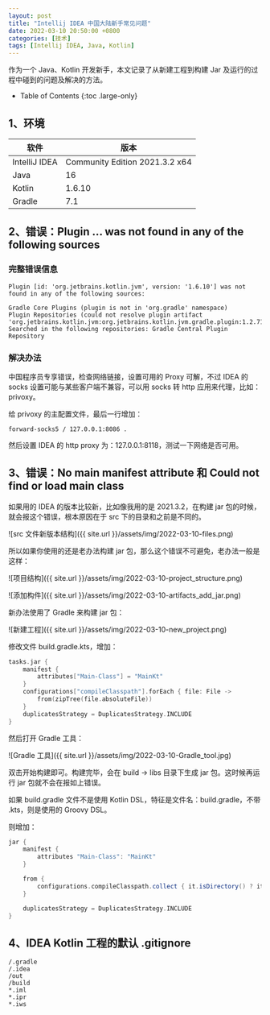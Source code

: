 ```yaml
---
layout: post
title: "Intellij IDEA 中国大陆新手常见问题"
date: 2022-03-10 20:50:00 +0800
categories: [技术]
tags: [Intellij IDEA, Java, Kotlin]
---
```


作为一个 Java、Kotlin 开发新手，本文记录了从新建工程到构建 Jar 及运行的过程中碰到的问题及解决的方法。

- Table of Contents
{:toc .large-only}

## 1、环境

|软件|版本|
|-|-|
|IntelliJ IDEA|Community Edition 2021.3.2 x64|
|Java|16|
|Kotlin|1.6.10|
|Gradle|7.1|

## 2、错误：Plugin ... was not found in any of the following sources

### 完整错误信息

```
Plugin [id: 'org.jetbrains.kotlin.jvm', version: '1.6.10'] was not found in any of the following sources:

Gradle Core Plugins (plugin is not in 'org.gradle' namespace)
Plugin Repositories (could not resolve plugin artifact 'org.jetbrains.kotlin.jvm:org.jetbrains.kotlin.jvm.gradle.plugin:1.2.71') Searched in the following repositories: Gradle Central Plugin Repository
```

### 解决办法

中国程序员专享错误，检查网络链接，设置可用的 Proxy 可解，不过 IDEA 的 socks 设置可能与某些客户端不兼容，可以用 socks 转 http 应用来代理，比如：privoxy。

给 privoxy 的主配置文件，最后一行增加：

```
forward-socks5 / 127.0.0.1:8086 .
```

然后设置 IDEA 的 http proxy 为：127.0.0.1:8118，测试一下网络是否可用。

## 3、错误：No main manifest attribute 和 Could not find or load main class

如果用的 IDEA 的版本比较新，比如像我用的是 2021.3.2，在构建 jar 包的时候，就会报这个错误，根本原因在于 src 下的目录和之前是不同的。

![src 文件新版本结构]({{ site.url }}/assets/img/2022-03-10-files.png)

所以如果你使用的还是老办法构建 jar 包，那么这个错误不可避免，老办法一般是这样：

![项目结构]({{ site.url }}/assets/img/2022-03-10-project_structure.png)

![添加构件]({{ site.url }}/assets/img/2022-03-10-artifacts_add_jar.png)

新办法使用了 Gradle 来构建 jar 包：

![新建工程]({{ site.url }}/assets/img/2022-03-10-new_project.png)

修改文件 build.gradle.kts，增加：

``` kotlin
tasks.jar {
    manifest {
        attributes["Main-Class"] = "MainKt"
    }
    configurations["compileClasspath"].forEach { file: File ->
        from(zipTree(file.absoluteFile))
    }
    duplicatesStrategy = DuplicatesStrategy.INCLUDE
}
```

然后打开 Gradle 工具：

![Gradle 工具]({{ site.url }}/assets/img/2022-03-10-Gradle_tool.jpg)

双击开始构建即可。构建完毕，会在 build -> libs 目录下生成 jar 包。这时候再运行 jar 包就不会在报如上错误。

如果 build.gradle 文件不是使用 Kotlin DSL，特征是文件名：build.gradle，不带 .kts，则是使用的 Groovy DSL。

则增加：

``` groovy
jar {
    manifest {
        attributes "Main-Class": "MainKt"
    }

    from {
        configurations.compileClasspath.collect { it.isDirectory() ? it : zipTree(it) }
    }

    duplicatesStrategy = DuplicatesStrategy.INCLUDE
}
```

## 4、IDEA Kotlin 工程的默认 .gitignore

```
/.gradle
/.idea
/out
/build
*.iml
*.ipr
*.iws
```